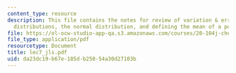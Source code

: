 ```yaml
---
content_type: resource
description: This file contains the notes for review of variation & error, binomial
  distributions, the normal distribution, and defining the mean of a population.
file: https://ol-ocw-studio-app-qa.s3.amazonaws.com/courses/20-104j-chemicals-in-the-environment-toxicology-and-public-health-be-104j-spring-2005/da23dc19b67e185db25054a30d27103b_lec7_jls.pdf
file_type: application/pdf
resourcetype: Document
title: lec7_jls.pdf
uid: da23dc19-b67e-185d-b250-54a30d27103b
---
```

